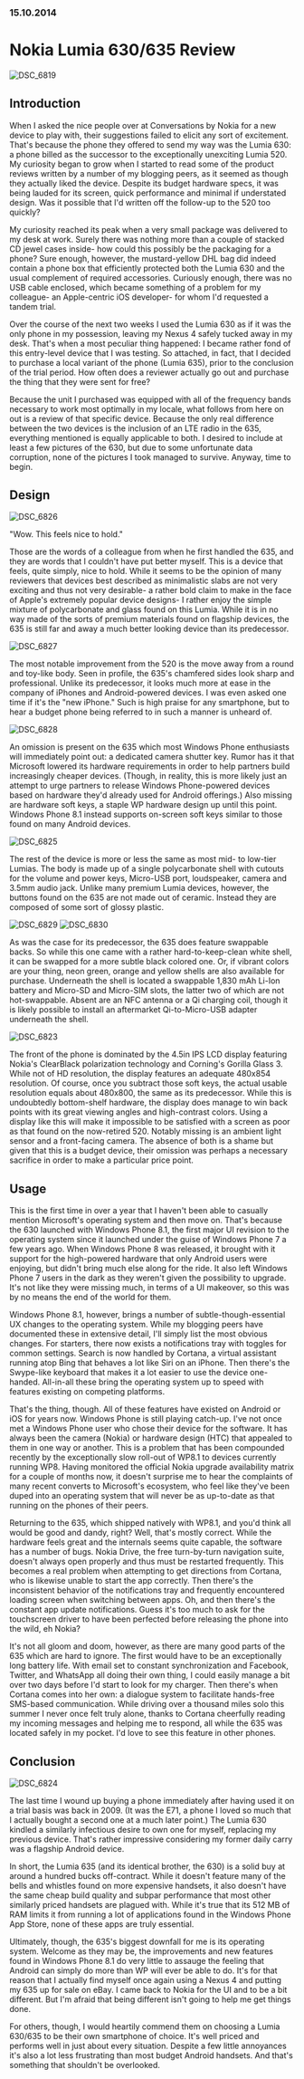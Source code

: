 ### 15.10.2014

# Nokia Lumia 630/635 Review

![DSC_6819](media/lumia_635/DSC_6819.JPG)

<!-- _[To say that this review is long overdue would be to make a massive understatement. Given that it has been over three months since the friendly folk over at Conversations by Nokia (now Microsoft Mobility) sent me a Lumia 630 to play with, one might think that I've been intentionally neglecting my duty as a blogger to write about it. While there is some shred of truth in this accusation, the real reason for this piece's tardiness has a rather mundane cause: I've simply lacked the time necessary to keep this blog updated, apart from one brief update back in August, of course. Now that I've managed to find and allocate the time necessary to once again write for fun, I hope to avoid a repeat of this summer's blogging draught for as long as possible. So, without further ado, I bring you a much belated review of a product that was released over five months ago.]_ -->

## Introduction

When I asked the nice people over at Conversations by Nokia for a new device to play with, their suggestions failed to elicit any sort of excitement. That's because the phone they offered to send my way was the Lumia 630: a phone billed as the successor to the exceptionally unexciting Lumia 520. My curiosity began to grow when I started to read some of the product reviews written by a number of my blogging peers, as it seemed as though they actually liked the device. Despite its budget hardware specs, it was being lauded for its screen, quick performance and minimal if understated design. Was it possible that I'd written off the follow-up to the 520 too quickly?

My curiosity reached its peak when a very small package was delivered to my desk at work. Surely there was nothing more than a couple of stacked CD jewel cases inside- how could this possibly be the packaging for a phone? Sure enough, however, the mustard-yellow DHL bag did indeed contain a phone box that efficiently protected both the Lumia 630 and the usual complement of required accessories. Curiously enough, there was no USB cable enclosed, which became something of a problem for my colleague- an Apple-centric iOS developer- for whom I'd requested a tandem trial.

Over the course of the next two weeks I used the Lumia 630 as if it was the only phone in my possession, leaving my Nexus 4 safely tucked away in my desk. That's when a most peculiar thing happened: I became rather fond of this entry-level device that I was testing. So attached, in fact, that I decided to purchase a local variant of the phone (Lumia 635), prior to the conclusion of the trial period. How often does a reviewer actually go out and purchase the thing that they were sent for free?

Because the unit I purchased was equipped with all of the frequency bands necessary to work most optimally in my locale, what follows from here on out is a review of that specific device. Because the only real difference between the two devices is the inclusion of an LTE radio in the 635, everything mentioned is equally applicable to both. I desired to include at least a few pictures of the 630, but due to some unfortunate data corruption, none of the pictures I took managed to survive. Anyway, time to begin.

## Design

![DSC_6826](media/lumia_635/DSC_6826.JPG)


"Wow. This feels nice to hold."

Those are the words of a colleague from when he first handled the 635, and they are words that I couldn't have put better myself. This is a device that feels, quite simply, nice to hold. While it seems to be the opinion of many reviewers that devices best described as minimalistic slabs are not very exciting and thus not very desirable- a rather bold claim to make in the face of Apple's extremely popular device designs- I rather enjoy the simple mixture of polycarbonate and glass found on this Lumia. While it is in no way made of the sorts of premium materials found on flagship devices, the 635 is still far and away a much better looking device than its predecessor.


![DSC_6827](media/lumia_635/DSC_6827.JPG)

The most notable improvement from the 520 is the move away from a round and toy-like body. Seen in profile, the 635's chamfered sides look sharp and professional. Unlike its predecessor, it looks much more at ease in the company of iPhones and Android-powered devices. I was even asked one time if it's the "new iPhone." Such is high praise for any smartphone, but to hear a budget phone being referred to in such a manner is unheard of.

![DSC_6828](media/lumia_635/DSC_6828.JPG)

An omission is present on the 635 which most Windows Phone enthusiasts will immediately point out: a dedicated camera shutter key. Rumor has it that Microsoft lowered its hardware requirements in order to help partners build increasingly cheaper devices. (Though, in reality, this is more likely just an attempt to urge partners to release Windows Phone-powered devices based on hardware they'd already used for Android offerings.) Also missing are hardware soft keys, a staple WP hardware design up until this point. Windows Phone 8.1 instead supports on-screen soft keys similar to those found on many Android devices.


![DSC_6825](media/lumia_635/DSC_6825.JPG)

The rest of the device is more or less the same as most mid- to low-tier Lumias. The body is made up of a single polycarbonate shell with cutouts for the volume and power keys, Micro-USB port, loudspeaker, camera and 3.5mm audio jack. Unlike many premium Lumia devices, however, the buttons found on the 635 are not made out of ceramic. Instead they are composed of some sort of glossy plastic.

![DSC_6829](media/lumia_635/DSC_6829.JPG)
![DSC_6830](media/lumia_635/DSC_6830.JPG)

As was the case for its predecessor, the 635 does feature swappable backs. So while this one came with a rather hard-to-keep-clean white shell, it can be swapped for a more subtle black colored one. Or, if vibrant colors are your thing, neon green, orange and yellow shells are also available for purchase. Underneath the shell is located a swappable 1,830 mAh Li-Ion battery and Micro-SD and Micro-SIM slots, the latter two of which are not hot-swappable. Absent are an NFC antenna or a Qi charging coil, though it is likely possible to install an aftermarket Qi-to-Micro-USB adapter underneath the shell.

![DSC_6823](media/lumia_635/DSC_6823.JPG)

The front of the phone is dominated by the 4.5in IPS LCD display featuring Nokia's ClearBlack polarization technology and Corning's Gorilla Glass 3. While not of HD resolution, the display features an adequate 480x854 resolution. Of course, once you subtract those soft keys, the actual usable resolution equals about 480x800, the same as its predecessor. While this is undoubtedly bottom-shelf hardware, the display does manage to win back points with its great viewing angles and high-contrast colors. Using a display like this will make it impossible to be satisfied with a screen as poor as that found on the now-retired 520. Notably missing is an ambient light sensor and a front-facing camera. The absence of both is a shame but given that this is a budget device, their omission was perhaps a necessary sacrifice in order to make a particular price point.

## Usage

This is the first time in over a year that I haven't been able to casually mention Microsoft's operating system and then move on. That's because the 630 launched with Windows Phone 8.1, the first major UI revision to the operating system since it launched under the guise of Windows Phone 7 a few years ago. When Windows Phone 8 was released, it brought with it support for the high-powered hardware that only Android users were enjoying, but didn't bring much else along for the ride. It also left Windows Phone 7 users in the dark as they weren't given the possibility to upgrade. It's not like they were missing much, in terms of a UI makeover, so this was by no means the end of the world for them.

Windows Phone 8.1, however, brings a number of subtle-though-essential UX changes to the operating system. While my blogging peers have documented these in extensive detail, I'll simply list the most obvious changes. For starters, there now exists a notifications tray with toggles for common settings. Search is now handled by Cortana, a virtual assistant running atop Bing that behaves a lot like Siri on an iPhone. Then there's the Swype-like keyboard that makes it a lot easier to use the device one-handed. All-in-all these bring the operating system up to speed with features existing on competing platforms.

That's the thing, though. All of these features have existed on Android or iOS for years now. Windows Phone is still playing catch-up. I've not once met a Windows Phone user who chose their device for the software. It has always been the camera (Nokia) or hardware design (HTC) that appealed to them in one way or another. This is a problem that has been compounded recently by the exceptionally slow roll-out of WP8.1 to devices currently running WP8. Having monitored the official Nokia upgrade availability matrix for a couple of months now, it doesn't surprise me to hear the complaints of many recent converts to Microsoft's ecosystem, who feel like they've been duped into an operating system that will never be as up-to-date as that running on the phones of their peers.

Returning to the 635, which shipped natively with WP8.1, and you'd think all would be good and dandy, right? Well, that's mostly correct. While the hardware feels great and the internals seems quite capable, the software has a number of bugs. Nokia Drive, the free turn-by-turn navigation suite, doesn't always open properly and thus must be restarted frequently. This becomes a real problem when attempting to get directions from Cortana, who is likewise unable to start the app correctly. Then there's the inconsistent behavior of the notifications tray and frequently encountered loading screen when switching between apps. Oh, and then there's the constant app update notifications. Guess it's too much to ask for the touchscreen driver to have been perfected before releasing the phone into the wild, eh Nokia?

It's not all gloom and doom, however, as there are many good parts of the 635 which are hard to ignore. The first would have to be an exceptionally long battery life. With email set to constant synchronization and Facebook, Twitter, and WhatsApp all doing their own thing, I could easily manage a bit over two days before I'd start to look for my charger. Then there's when Cortana comes into her own: a dialogue system to facilitate hands-free SMS-based communication. While driving over a thousand miles solo this summer I never once felt truly alone, thanks to Cortana cheerfully reading my incoming messages and helping me to respond, all while the 635 was located safely in my pocket. I'd love to see this feature in other phones.

## Conclusion

![DSC_6824](media/lumia_635/DSC_6824.JPG)

The last time I wound up buying a phone immediately after having used it on a trial basis was back in 2009. (It was the E71, a phone I loved so much that I actually bought a second one at a much later point.) The Lumia 630 kindled a similarly infectious desire to own one for myself, replacing my previous device. That's rather impressive considering my former daily carry was a flagship Android device.

In short, the Lumia 635 (and its identical brother, the 630) is a solid buy at around a hundred bucks off-contract. While it doesn't feature many of the bells and whistles found on more expensive handsets, it also doesn't have the same cheap build quality and subpar performance that most other similarly priced handsets are plagued with. While it's true that its 512 MB of RAM limits it from running a lot of applications found in the Windows Phone App Store, none of these apps are truly essential.

Ultimately, though, the 635's biggest downfall for me is its operating system. Welcome as they may be, the improvements and new features found in Windows Phone 8.1 do very little to assauge the feeling that Android can simply do more than WP will ever be able to do. It's for that reason that I actually find myself once again using a Nexus 4 and putting my 635 up for sale on eBay. I came back to Nokia for the UI and to be a bit different. But I'm afraid that being different isn't going to help me get things done.

For others, though, I would heartily commend them on choosing a Lumia 630/635 to be their own smartphone of choice. It's well priced and performs well in just about every situation. Despite a few little annoyances it's also a lot less frustrating than most budget Android handsets. And that's something that shouldn't be overlooked.